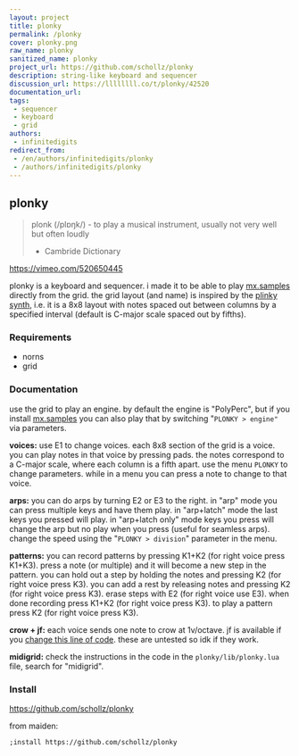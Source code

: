 ```yaml
---
layout: project
title: plonky
permalink: /plonky
cover: plonky.png
raw_name: plonky
sanitized_name: plonky
project_url: https://github.com/schollz/plonky
description: string-like keyboard and sequencer
discussion_url: https://llllllll.co/t/plonky/42520
documentation_url: 
tags:
 - sequencer
 - keyboard
 - grid
authors:
 - infinitedigits
redirect_from:
 - /en/authors/infinitedigits/plonky
 - /authors/infinitedigits/plonky
---
```

## plonky

> plonk (/plɒŋk/) - to play a musical instrument, usually not very well but often loudly
> - Cambride Dictionary


https://vimeo.com/520650445


plonky is a keyboard and sequencer. i made it to be able to play [mx.samples](https://llllllll.co/t/mx-samples/41400) directly from the grid. the grid layout (and name) is inspired by the [plinky synth](https://www.plinkysynth.com/), i.e. it is a 8x8 layout with notes spaced out between columns by a specified interval (default is C-major scale spaced out by fifths).


### Requirements

- norns
- grid

### Documentation

use the grid to play an engine. by default the engine is "PolyPerc", but if you install [mx.samples](https://llllllll.co/t/mx-samples/41400) you can also play that by switching "`PLONKY > engine"` via parameters.

**voices:** use E1 to change voices. each 8x8 section of the grid is a voice. you can play notes in that voice by pressing pads. the notes correspond to a C-major scale, where each column is a fifth apart. use the menu `PLONKY` to change parameters. while in a menu you can press a note to change to that voice.

**arps:** you can do arps by turning E2 or E3 to the right. in "arp" mode you can press multiple keys and have them play. in "arp+latch" mode the last keys you pressed will play. in "arp+latch only" mode keys you press will change the arp but no play when you press (useful for seamless arps). change the speed using the "`PLONKY > division`" parameter in the menu.

**patterns:** you can record patterns by pressing K1+K2 (for right voice press K1+K3). press a note (or multiple) and it will become a new step in the pattern. you can hold out a step by holding the notes and pressing K2 (for right voice press K3). you can add a rest by releasing notes and pressing K2 (for right voice press K3). erase steps with E2 (for right voice use E3). when done recording press K1+K2 (for right voice press K3). to play a pattern press K2 (for right voice press K3).

**crow + jf:** each voice sends one note to crow at 1v/octave. jf is available if you [change this line of code](https://github.com/schollz/plonky/blob/main/lib/plonky.lua#L28). these are untested so idk if they work.

**midigrid:** check the instructions in the code in the `plonky/lib/plonky.lua` file, search for "midigrid".

### Install

https://github.com/schollz/plonky

from maiden:

```
;install https://github.com/schollz/plonky
```

